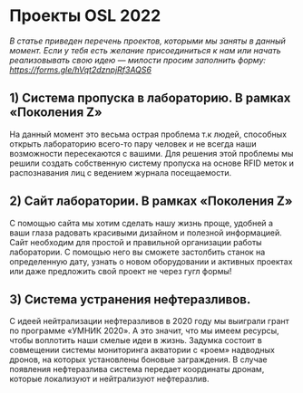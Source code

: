 # Проекты OSL 2022
*В статье приведен перечень проектов, которыми мы заняты в данный момент.
Если у тебя есть желание присоединиться к нам или начать реализовывать свою идею — милости просим заполнить форму:
https://forms.gle/hVqt2dznpjRf3AQS6*

## 1) Система пропуска в лабораторию. В рамках «Поколения Z»

На данный момент это весьма острая проблема т.к людей, способных открыть лабораторию 
всего-то пару человек и не всегда наши возможности пересекаются с вашими. 
Для решения этой проблемы мы решили создать собственную систему пропуска на основе RFID меток
и распознавания лиц с ведением журнала посещаемости.

## 2) Сайт лаборатории. В рамках «Поколения Z»

С помощью сайта мы хотим сделать нашу жизнь проще, удобней а ваши глаза радовать
красивыми дизайном и полезной информацией. Сайт необходим для простой и правильной 
организации работы лаборатории. С помощью него вы сможете застолбить станок на определенную дату, 
узнать о новом оборудовании и активных проектах или даже предложить свой проект не через гугл формы!

## 3) Система устранения нефтеразливов.

С идеей нейтрализации нефтеразливов в 2020 году мы выиграли грант по программе «УМНИК 2020».
А это значит, что мы имеем ресурсы, чтобы воплотить наши смелые идеи в жизнь.
Задумка состоит в совмещении системы мониторинга акватории с «роем» надводных дронов,
на которых установлены боновые заграждения. В случае появления нефтеразлива система
передает координаты дронам, которые локализуют и нейтрализуют нефтеразлив.
